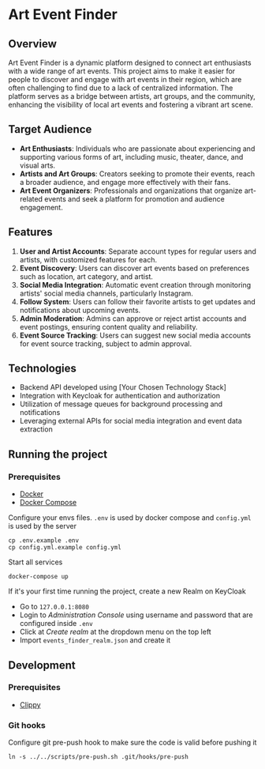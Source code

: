 # Art Event Finder

## Overview

Art Event Finder is a dynamic platform designed to connect art enthusiasts with a wide range of art events. This project aims to make it easier for people to discover and engage with art events in their region, which are often challenging to find due to a lack of centralized information. The platform serves as a bridge between artists, art groups, and the community, enhancing the visibility of local art events and fostering a vibrant art scene.

## Target Audience

- **Art Enthusiasts**: Individuals who are passionate about experiencing and supporting various forms of art, including music, theater, dance, and visual arts.
- **Artists and Art Groups**: Creators seeking to promote their events, reach a broader audience, and engage more effectively with their fans.
- **Art Event Organizers**: Professionals and organizations that organize art-related events and seek a platform for promotion and audience engagement.

## Features

1. **User and Artist Accounts**: Separate account types for regular users and artists, with customized features for each.
2. **Event Discovery**: Users can discover art events based on preferences such as location, art category, and artist.
3. **Social Media Integration**: Automatic event creation through monitoring artists' social media channels, particularly Instagram.
4. **Follow System**: Users can follow their favorite artists to get updates and notifications about upcoming events.
5. **Admin Moderation**: Admins can approve or reject artist accounts and event postings, ensuring content quality and reliability.
6. **Event Source Tracking**: Users can suggest new social media accounts for event source tracking, subject to admin approval.

## Technologies

- Backend API developed using [Your Chosen Technology Stack]
- Integration with Keycloak for authentication and authorization
- Utilization of message queues for background processing and notifications
- Leveraging external APIs for social media integration and event data extraction

## Running the project

### Prerequisites
- [Docker](https://docs.docker.com/desktop/?_gl=1*ah4slm*_ga*MTYzNTIzOTQ5Mi4xNzAzMjkyOTU3*_ga_XJWPQMJYHQ*MTcwMzM2OTc2My4zLjEuMTcwMzM2OTc2OC41NS4wLjA.)
- [Docker Compose](https://docs.docker.com/compose/install/)

Configure your envs files. `.env` is used by docker compose and `config.yml` is used by the server
```
cp .env.example .env
cp config.yml.example config.yml
```

Start all services
```
docker-compose up
```

If it's your first time running the project, create a new Realm on KeyCloak
- Go to `127.0.0.1:8080`
- Login to _Administration Console_ using username and password that are configured inside `.env`
- Click at _Create realm_ at the dropdown menu on the top left
- Import `events_finder_realm.json` and create it

## Development

### Prerequisites
- [Clippy](https://github.com/rust-lang/rust-clippy?tab=readme-ov-file#usage)

### Git hooks

Configure git pre-push hook to make sure the code is valid before pushing it

```
ln -s ../../scripts/pre-push.sh .git/hooks/pre-push
```
